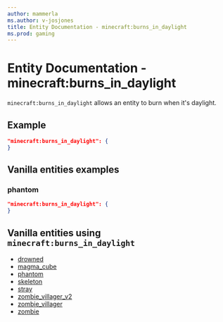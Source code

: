 ```yaml
---
author: mammerla
ms.author: v-josjones
title: Entity Documentation - minecraft:burns_in_daylight
ms.prod: gaming
---
```


# Entity Documentation - minecraft:burns_in_daylight

`minecraft:burns_in_daylight` allows an entity to burn when it's daylight.

## Example

```json
"minecraft:burns_in_daylight": {
}
```

## Vanilla entities examples

### phantom

```json
"minecraft:burns_in_daylight": {
}
```

## Vanilla entities using `minecraft:burns_in_daylight`

- [drowned](../../../../Source/VanillaBehaviorPack_Snippets/entities/drowned.md)
- [magma_cube](../../../../Source/VanillaBehaviorPack_Snippets/entities/magma_cube.md)
- [phantom](../../../../Source/VanillaBehaviorPack_Snippets/entities/phantom.md)
- [skeleton](../../../../Source/VanillaBehaviorPack_Snippets/entities/skeleton.md)
- [stray](../../../../Source/VanillaBehaviorPack_Snippets/entities/stray.md)
- [zombie_villager_v2](../../../../Source/VanillaBehaviorPack_Snippets/entities/zombie_villager_v2.md)
- [zombie_villager](../../../../Source/VanillaBehaviorPack_Snippets/entities/zombie_villager.md)
- [zombie](../../../../Source/VanillaBehaviorPack_Snippets/entities/zombie.md)
